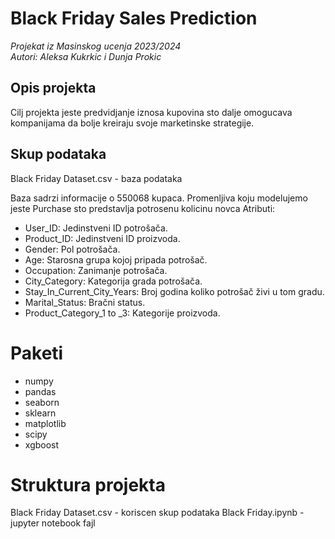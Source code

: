 # Black Friday Sales Prediction

*Projekat iz Masinskog ucenja 2023/2024* \
_Autori: Aleksa Kukrkic i Dunja Prokic_

## Opis projekta

Cilj projekta jeste predvidjanje iznosa kupovina sto dalje omogucava kompanijama da bolje kreiraju svoje marketinske strategije.

## Skup podataka 

Black Friday Dataset.csv - baza podataka

Baza sadrzi informacije o 550068 kupaca.
Promenljiva koju modelujemo jeste Purchase sto predstavlja potrosenu kolicinu novca
Atributi:
* User_ID: Jedinstveni ID potrošača.
* Product_ID: Jedinstveni ID proizvoda.
* Gender: Pol potrošača.
* Age: Starosna grupa kojoj pripada potrošač.
* Occupation: Zanimanje potrošača.
* City_Category: Kategorija grada potrošača.
* Stay_In_Current_City_Years: Broj godina koliko potrošač živi u tom gradu.
* Marital_Status: Bračni status.
* Product_Category_1 to _3: Kategorije proizvoda.

# Paketi

* numpy
* pandas
* seaborn
* sklearn
* matplotlib
* scipy
* xgboost

# Struktura projekta

Black Friday Dataset.csv - koriscen skup podataka
Black Friday.ipynb - jupyter notebook fajl
  
